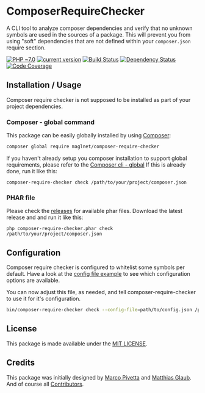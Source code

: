 # ComposerRequireChecker

A CLI tool to analyze composer dependencies and verify that no unknown symbols are used in the sources of a package.
This will prevent you from using "soft" dependencies that are not defined within your `composer.json` require section.

[![PHP ~7.0](https://img.shields.io/badge/PHP-~7.0-brightgreen.svg?style=flat-square)](https://php.net)
[![current version](https://img.shields.io/packagist/v/maglnet/composer-require-checker.svg?style=flat-square)](https://packagist.org/packages/maglnet/composer-require-checker)
[![Build Status](https://img.shields.io/travis/maglnet/ComposerRequireChecker.svg?style=flat-square)](https://travis-ci.org/maglnet/ComposerRequireChecker)
[![Dependency Status](https://www.versioneye.com/user/projects/565df3b9b6f5ff00380001ea/badge.svg?style=flat)](https://www.versioneye.com/user/projects/565df3b9b6f5ff00380001ea)
[![Code Coverage](https://scrutinizer-ci.com/g/maglnet/ComposerRequireChecker/badges/coverage.png?b=master)](https://scrutinizer-ci.com/g/maglnet/ComposerRequireChecker/?branch=master)

## Installation / Usage

Composer require checker is not supposed to be installed as part of your project dependencies.
  
### Composer - global command

This package can be easily globally installed by using [Composer]:

```sh
composer global require maglnet/composer-require-checker
```

If you haven't already setup you composer installation to support global requirements, please refer to the [Composer cli - global]
If this is already done, run it like this:

```
composer-require-checker check /path/to/your/project/composer.json
```

### PHAR file

Please check the [releases](https://github.com/maglnet/ComposerRequireChecker/releases) for available phar files.
Download the latest release and and run it like this:
```
php composer-require-checker.phar check /path/to/your/project/composer.json
```

## Configuration

Composer require checker is configured to whitelist some symbols per default. Have a look at the
[config file example](data/config.dist.json) to see which configuration options are available.

You can now adjust this file, as needed, and tell composer-require-checker to use it for it's configuration.

```sh
bin/composer-require-checker check --config-file=path/to/config.json /path/to/your/project/composer.json
``` 

## License

This package is made available under the [MIT LICENSE](LICENSE).

## Credits

This package was initially designed by [Marco Pivetta](https://github.com/ocramius) and [Matthias Glaub](https://github.com/maglnet).  
And of course all [Contributors](https://github.com/maglnet/ComposerRequireChecker/graphs/contributors).

[Composer]: https://getcomposer.org
[Composer cli - global]: https://getcomposer.org/doc/03-cli.md#global
